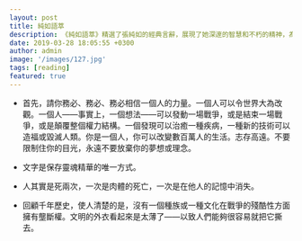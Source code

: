 ```yaml
---
layout: post
title: 純如語萃
description: 《純如語萃》精選了張純如的經典言辭，展現了她深邃的智慧和不朽的精神，為後世提供了寶貴的思想財富。
date: 2019-03-28 18:05:55 +0300
author: admin
image: '/images/127.jpg'
tags: [reading]
featured: true
---
```

* 首先，請你務必、務必、務必相信一個人的力量。一個人可以令世界大為改觀。一個人——事實上，一個想法——可以發動一場戰爭，或是結束一場戰爭，或是顛覆整個權力結構。一個發現可以治癒一種疾病，一種新的技術可以造福或毀滅人類。你是一個人，你可以改變數百萬人的生活。志存高遠。不要限制住你的目光，永遠不要放棄你的夢想或理念。
 
* 文字是保存靈魂精華的唯一方式。
  
* 人其實是死兩次，一次是肉體的死亡，一次是在他人的記憶中消失。

* 回顧千年歷史，使人清楚的是，沒有一個種族或一種文化在戰爭的殘酷性方面擁有壟斷權。文明的外衣看起來是太薄了——以致人們能夠很容易就把它撕去。

